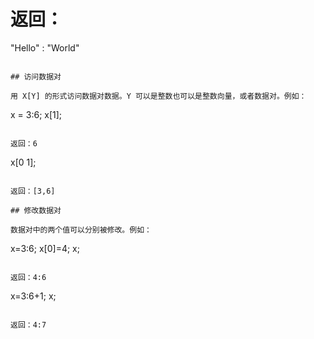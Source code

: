# 返回：
"Hello" : "World"
```

## 访问数据对

用 X[Y] 的形式访问数据对数据。Y 可以是整数也可以是整数向量，或者数据对。例如：

```
x = 3:6;
x[1];
```

返回：6

```
x[0 1];
```

返回：[3,6]

## 修改数据对

数据对中的两个值可以分别被修改。例如：

```
x=3:6;
x[0]=4;
x;
```

返回：4:6

```
x=3:6+1;
x;
```

返回：4:7

